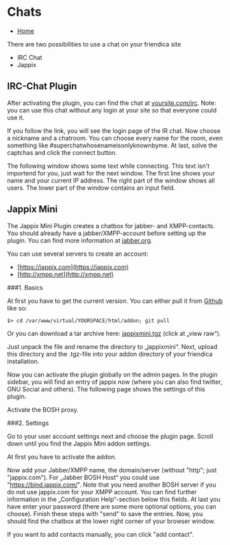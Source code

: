Chats
=====

* [Home](help)

There are two possibilities to use a chat on your friendica site

* IRC Chat
* Jappix

IRC-Chat Plugin
---

After activating the plugin, you can find the chat at [yoursite.com/irc](../irc).
Note: you can use this chat without any login at your site so that everyone could use it.

If you follow the link, you will see the login page of the IR chat.
Now choose a nickname and a chatroom.
You can choose every name for the room, even something like #superchatwhosenameisonlyknownbyme.
At last, solve the captchas and click the connect button.

The following window shows some text while connecting.
This text isn't importend for you, just wait for the next window.
The first line shows your name and your current IP address.
The right part of the window shows all users.
The lower part of the window contains an input field.

Jappix Mini
---

The Jappix Mini Plugin creates a chatbox for jabber- and XMPP-contacts.
You should already have a jabber/XMPP-account before setting up the plugin.
You can find more information at [jabber.org](http://www.jabber.org/).

You can use several servers to create an account:

* [https://jappix.com](https://jappix.com)
* [http://xmpp.net](http://xmpp.net)

###1. Basics

At first you have to get the current version. You can either pull it from [Github](https://github.com) like so:

    $> cd /var/www/virtual/YOURSPACE/html/addon; git pull

Or you can download a tar archive here: [jappixmini.tgz](https://github.com/friendica/friendica-addons/blob/master/jappixmini.tgz) (click at „view raw“).

Just unpack the file and rename the directory to „jappixmini“.
Next, upload this directory and the .tgz-file into your addon directory of your friendica installation.

Now you can activate the plugin globally on the admin pages.
In the plugin sidebar, you will find an entry of jappix now (where you can also find twitter, GNU Social and others).
The following page shows the settings of this plugin.

Activate the BOSH proxy.

###2. Settings

Go to your user account settings next and choose the plugin page.
Scroll down until you find the Jappix Mini addon settings.

At first you have to activate the addon.

Now add your Jabber/XMPP name, the domain/server (without "http"; just "jappix.com").
For „Jabber BOSH Host“ you could use "https://bind.jappix.com/".
Note that you need another BOSH server if you do not use jappix.com for your XMPP account.
You can find further information in the „Configuration Help“-section below this fields.
At last you have enter your password (there are some more optional options, you can choose).
Finish these steps with "send" to save the entries.
Now, you should find the chatbox at the lower right corner of your browser window.

If you want to add contacts manually, you can click "add contact".
